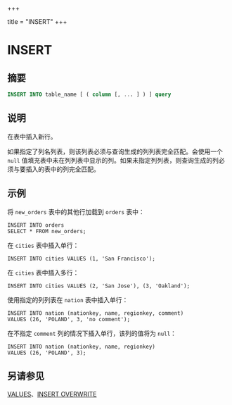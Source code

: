 +++

title = "INSERT"
+++

# INSERT

## 摘要

``` sql
INSERT INTO table_name [ ( column [, ... ] ) ] query
```

## 说明

在表中插入新行。

如果指定了列名列表，则该列表必须与查询生成的列列表完全匹配。会使用一个 `null` 值填充表中未在列列表中显示的列。如果未指定列列表，则查询生成的列必须与要插入的表中的列完全匹配。

## 示例

将 `new_orders` 表中的其他行加载到 `orders` 表中：

    INSERT INTO orders
    SELECT * FROM new_orders;

在 `cities` 表中插入单行：

    INSERT INTO cities VALUES (1, 'San Francisco');

在 `cities` 表中插入多行：

    INSERT INTO cities VALUES (2, 'San Jose'), (3, 'Oakland');

使用指定的列列表在 `nation` 表中插入单行：

    INSERT INTO nation (nationkey, name, regionkey, comment)
    VALUES (26, 'POLAND', 3, 'no comment');

在不指定 `comment` 列的情况下插入单行，该列的值将为 `null`：

    INSERT INTO nation (nationkey, name, regionkey)
    VALUES (26, 'POLAND', 3);

## 另请参见

[VALUES](./values.html)、[INSERT OVERWRITE](./insert-overwrite.html)